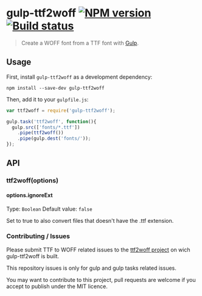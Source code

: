 # gulp-ttf2woff [![NPM version](https://badge.fury.io/js/gulp-ttf2woff.png)](https://npmjs.org/package/gulp-ttf2woff) [![Build status](https://secure.travis-ci.org/nfroidure/gulp-ttf2woff.png)](https://travis-ci.org/nfroidure/gulp-ttf2woff)
> Create a WOFF font from a TTF font with [Gulp](http://gulpjs.com/).

## Usage

First, install `gulp-ttf2woff` as a development dependency:

```shell
npm install --save-dev gulp-ttf2woff
```

Then, add it to your `gulpfile.js`:

```javascript
var ttf2woff = require('gulp-ttf2woff');

gulp.task('ttf2woff', function(){
  gulp.src(['fonts/*.ttf'])
    .pipe(ttf2woff())
    .pipe(gulp.dest('fonts/'));
});
```

## API

### ttf2woff(options)

#### options.ignoreExt
Type: `Boolean`
Default value: `false`

Set to true to also convert files that doesn't have the .ttf extension.

### Contributing / Issues

Please submit TTF to WOFF related issues to the
 [ttf2woff project](https://github.com/fontello/ttf2woff)
 on wich gulp-ttf2woff is built.

This repository issues is only for gulp and gulp tasks related issues.

You may want to contribute to this project, pull requests are welcome if you
 accept to publish under the MIT licence.

